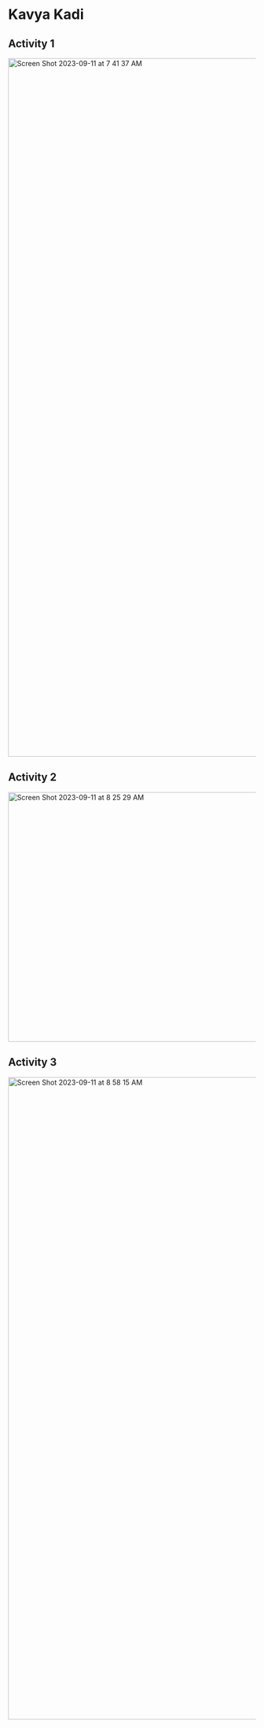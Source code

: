 # Kavya Kadi

## Activity 1
<img width="1419" alt="Screen Shot 2023-09-11 at 7 41 37 AM" src="https://github.com/KavyaKadi3/ECE444-F2023-Assignment1/assets/65524500/45db0d53-0763-4e4c-863e-23cd9463b895">

## Activity 2
<img width="507" alt="Screen Shot 2023-09-11 at 8 25 29 AM" src="https://github.com/KavyaKadi3/ECE444-F2023-Assignment1/assets/65524500/3b701f0b-1e2e-4d57-9b12-8acf88ada325">

## Activity 3
<img width="1305" alt="Screen Shot 2023-09-11 at 8 58 15 AM" src="https://github.com/KavyaKadi3/ECE444-F2023-Assignment1/assets/65524500/96cdeaff-3037-4eb7-a597-5ed0a3c201be">
